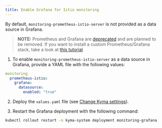 ```yaml
---
title: Enable Grafana for Istio monitoring    
---
```


By default, `monitoring-prometheus-istio-server` is not provided as a data source in Grafana.

> **NOTE:** Prometheus and Grafana are [deprecated](https://kyma-project.io/blog/2022/12/9/monitoring-deprecation) and are planned to be removed. If you want to install a custom Prometheus/Grafana stack, take a look at [this tutorial](https://github.com/kyma-project/examples/tree/main/prometheus).

1. To enable `monitoring-prometheus-istio-server` as a data source in Grafana, provide a YAML file with the following values:

  ```yaml
  monitoring  
    prometheus-istio:
      grafana:
        datasource:
          enabled: "true"
  ```

2. Deploy the `values.yaml` file (see [Change Kyma settings](./03-change-kyma-config-values.md)).

3. Restart the Grafana deployment with the following command:

  ```bash
  kubectl rollout restart -n kyma-system deployment monitoring-grafana
  ```
